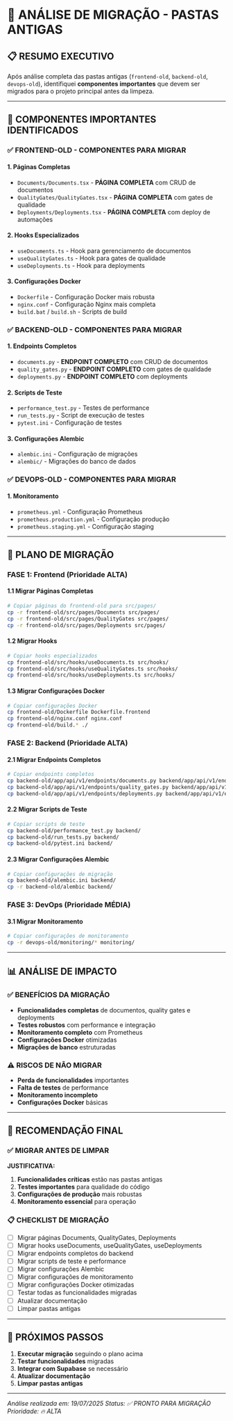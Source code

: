# 🔄 ANÁLISE DE MIGRAÇÃO - PASTAS ANTIGAS

## 📋 RESUMO EXECUTIVO

Após análise completa das pastas antigas (`frontend-old`, `backend-old`, `devops-old`), identifiquei **componentes importantes** que devem ser migrados para o projeto principal antes da limpeza.

---

## 🎯 COMPONENTES IMPORTANTES IDENTIFICADOS

### ✅ **FRONTEND-OLD - COMPONENTES PARA MIGRAR**

#### **1. Páginas Completas**
- `Documents/Documents.tsx` - **PÁGINA COMPLETA** com CRUD de documentos
- `QualityGates/QualityGates.tsx` - **PÁGINA COMPLETA** com gates de qualidade
- `Deployments/Deployments.tsx` - **PÁGINA COMPLETA** com deploy de automações

#### **2. Hooks Especializados**
- `useDocuments.ts` - Hook para gerenciamento de documentos
- `useQualityGates.ts` - Hook para gates de qualidade
- `useDeployments.ts` - Hook para deployments

#### **3. Configurações Docker**
- `Dockerfile` - Configuração Docker mais robusta
- `nginx.conf` - Configuração Nginx mais completa
- `build.bat` / `build.sh` - Scripts de build

### ✅ **BACKEND-OLD - COMPONENTES PARA MIGRAR**

#### **1. Endpoints Completos**
- `documents.py` - **ENDPOINT COMPLETO** com CRUD de documentos
- `quality_gates.py` - **ENDPOINT COMPLETO** com gates de qualidade
- `deployments.py` - **ENDPOINT COMPLETO** com deployments

#### **2. Scripts de Teste**
- `performance_test.py` - Testes de performance
- `run_tests.py` - Script de execução de testes
- `pytest.ini` - Configuração de testes

#### **3. Configurações Alembic**
- `alembic.ini` - Configuração de migrações
- `alembic/` - Migrações do banco de dados

### ✅ **DEVOPS-OLD - COMPONENTES PARA MIGRAR**

#### **1. Monitoramento**
- `prometheus.yml` - Configuração Prometheus
- `prometheus.production.yml` - Configuração produção
- `prometheus.staging.yml` - Configuração staging

---

## 🚀 PLANO DE MIGRAÇÃO

### **FASE 1: Frontend (Prioridade ALTA)**

#### **1.1 Migrar Páginas Completas**
```bash
# Copiar páginas do frontend-old para src/pages/
cp -r frontend-old/src/pages/Documents src/pages/
cp -r frontend-old/src/pages/QualityGates src/pages/
cp -r frontend-old/src/pages/Deployments src/pages/
```

#### **1.2 Migrar Hooks**
```bash
# Copiar hooks especializados
cp frontend-old/src/hooks/useDocuments.ts src/hooks/
cp frontend-old/src/hooks/useQualityGates.ts src/hooks/
cp frontend-old/src/hooks/useDeployments.ts src/hooks/
```

#### **1.3 Migrar Configurações Docker**
```bash
# Copiar configurações Docker
cp frontend-old/Dockerfile Dockerfile.frontend
cp frontend-old/nginx.conf nginx.conf
cp frontend-old/build.* ./
```

### **FASE 2: Backend (Prioridade ALTA)**

#### **2.1 Migrar Endpoints Completos**
```bash
# Copiar endpoints completos
cp backend-old/app/api/v1/endpoints/documents.py backend/app/api/v1/endpoints/
cp backend-old/app/api/v1/endpoints/quality_gates.py backend/app/api/v1/endpoints/
cp backend-old/app/api/v1/endpoints/deployments.py backend/app/api/v1/endpoints/
```

#### **2.2 Migrar Scripts de Teste**
```bash
# Copiar scripts de teste
cp backend-old/performance_test.py backend/
cp backend-old/run_tests.py backend/
cp backend-old/pytest.ini backend/
```

#### **2.3 Migrar Configurações Alembic**
```bash
# Copiar configurações de migração
cp backend-old/alembic.ini backend/
cp -r backend-old/alembic backend/
```

### **FASE 3: DevOps (Prioridade MÉDIA)**

#### **3.1 Migrar Monitoramento**
```bash
# Copiar configurações de monitoramento
cp -r devops-old/monitoring/* monitoring/
```

---

## 📊 ANÁLISE DE IMPACTO

### **✅ BENEFÍCIOS DA MIGRAÇÃO**
- **Funcionalidades completas** de documentos, quality gates e deployments
- **Testes robustos** com performance e integração
- **Monitoramento completo** com Prometheus
- **Configurações Docker** otimizadas
- **Migrações de banco** estruturadas

### **⚠️ RISCOS DE NÃO MIGRAR**
- **Perda de funcionalidades** importantes
- **Falta de testes** de performance
- **Monitoramento incompleto**
- **Configurações Docker** básicas

---

## 🎯 RECOMENDAÇÃO FINAL

### **✅ MIGRAR ANTES DE LIMPAR**

**JUSTIFICATIVA:**
1. **Funcionalidades críticas** estão nas pastas antigas
2. **Testes importantes** para qualidade do código
3. **Configurações de produção** mais robustas
4. **Monitoramento essencial** para operação

### **📋 CHECKLIST DE MIGRAÇÃO**

- [ ] Migrar páginas Documents, QualityGates, Deployments
- [ ] Migrar hooks useDocuments, useQualityGates, useDeployments
- [ ] Migrar endpoints completos do backend
- [ ] Migrar scripts de teste e performance
- [ ] Migrar configurações Alembic
- [ ] Migrar configurações de monitoramento
- [ ] Migrar configurações Docker otimizadas
- [ ] Testar todas as funcionalidades migradas
- [ ] Atualizar documentação
- [ ] Limpar pastas antigas

---

## 🚀 PRÓXIMOS PASSOS

1. **Executar migração** seguindo o plano acima
2. **Testar funcionalidades** migradas
3. **Integrar com Supabase** se necessário
4. **Atualizar documentação**
5. **Limpar pastas antigas**

---

*Análise realizada em: 19/07/2025*
*Status: ✅ PRONTO PARA MIGRAÇÃO*
*Prioridade: 🔥 ALTA* 